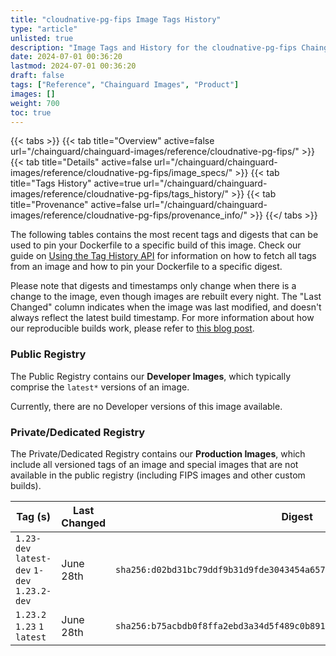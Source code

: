 ```yaml
---
title: "cloudnative-pg-fips Image Tags History"
type: "article"
unlisted: true
description: "Image Tags and History for the cloudnative-pg-fips Chainguard Image"
date: 2024-07-01 00:36:20
lastmod: 2024-07-01 00:36:20
draft: false
tags: ["Reference", "Chainguard Images", "Product"]
images: []
weight: 700
toc: true
---
```


{{< tabs >}}
{{< tab title="Overview" active=false url="/chainguard/chainguard-images/reference/cloudnative-pg-fips/" >}}
{{< tab title="Details" active=false url="/chainguard/chainguard-images/reference/cloudnative-pg-fips/image_specs/" >}}
{{< tab title="Tags History" active=true url="/chainguard/chainguard-images/reference/cloudnative-pg-fips/tags_history/" >}}
{{< tab title="Provenance" active=false url="/chainguard/chainguard-images/reference/cloudnative-pg-fips/provenance_info/" >}}
{{</ tabs >}}

The following tables contains the most recent tags and digests that can be used to pin your Dockerfile to a specific build of this image. Check our guide on [Using the Tag History API](/chainguard/chainguard-images/using-the-tag-history-api/) for information on how to fetch all tags from an image and how to pin your Dockerfile to a specific digest.

Please note that digests and timestamps only change when there is a change to the image, even though images are rebuilt every night. The "Last Changed" column indicates when the image was last modified, and doesn't always reflect the latest build timestamp. For more information about how our reproducible builds work, please refer to [this blog post](https://www.chainguard.dev/unchained/reproducing-chainguards-reproducible-image-builds).

### Public Registry
The Public Registry contains our **Developer Images**, which typically comprise the `latest*` versions of an image.

Currently, there are no Developer versions of this image available.

### Private/Dedicated Registry
The Private/Dedicated Registry contains our **Production Images**, which include all versioned tags of an image and special images that are not available in the public registry (including FIPS images and other custom builds).

| Tag (s)                                       | Last Changed | Digest                                                                    |
|-----------------------------------------------|--------------|---------------------------------------------------------------------------|
|  `1.23-dev` `latest-dev` `1-dev` `1.23.2-dev` | June 28th    | `sha256:d02bd31bc79ddf9b31d9fde3043454a6573e4bb592f2dbdbe6d598f66d9b0a41` |
|  `1.23.2` `1.23` `1` `latest`                 | June 28th    | `sha256:b75acbdb0f8ffa2ebd3a34d5f489c0b8915fac1e80c54bb45615362e9fb66143` |

